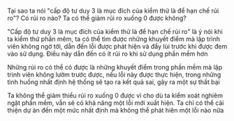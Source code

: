 Tại sao ta nói "cấp độ tư duy 3 là mục đích của kiểm thử là để hạn chế rủi ro"? Có rủi ro nào? Ta có thể giảm rủi ro xuống 0 được không?

"Cấp độ tư duy 3 là mục đích của kiểm thử là để hạn chế rủi ro" là ý nói khi ta kiểm thử phần mêm, ta có thể tìm được những khuyết điểm mà lập trình viên không ngờ tới, dẫn đến lỗi được phát hiện và đẩy lùi trước khi được đem vào sử dụng. Điều này dẫn đến có ít rủi ro khi sử dụng phần mềm hơn

Những rủi ro có thể có được là những khuyết điểm trong phần mềm mà lập trình viên không lườm trước được, nếu lỗi này được thực hiện, trong những tình huống nhất định hệ thống sẽ tạo ra kết quả sai, gây ra một sự thất bại

Ta không thể giảm thiểu rủi ro xuống 0 được vì cho dù ta kiểm xoát nghiêm ngặt phần mềm, vẫn sẽ có khả năng một lỗi mới xuất hiện. Ta chỉ có thể cải thiện dự án đến một mức nhất định mà không thể phát hiên một lỗi nào nữa
